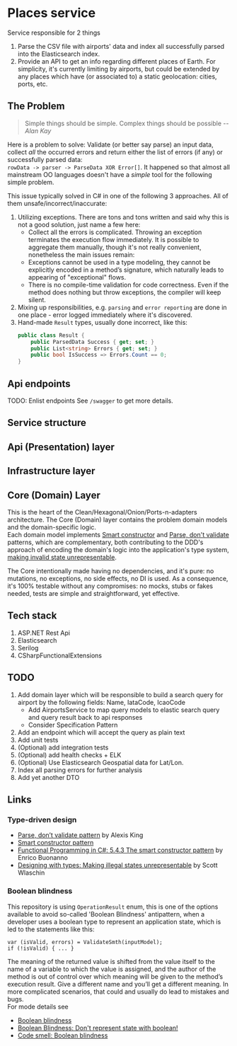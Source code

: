 # Places service
Service responsible for 2 things
1. Parse the CSV file with airports' data and index all successfully parsed into the Elasticsearch index.
2. Provide an API to get an info regarding different places of Earth. For simplicity, it's currently limiting by airports, 
but could be extended by any places which have (or associated to) a static geolocation: cities, ports, etc.

## The Problem
> Simple things should be simple. Complex things should be possible
> -- _Alan Kay_

Here is a problem to solve:
Validate (or better say parse) an input data, collect _all_ the occurred errors and return either
the list of errors (if any) or successfully parsed data:  
`rowData -> parser -> ParseData XOR Error[]`.
It happened so that almost all mainstream OO languages doesn't have a _simple_ tool for the following simple problem.
  
This issue typically solved in C# in one of the following 3 approaches. All of them unsafe/incorrect/inaccurate:
1. Utilizing exceptions. There are tons and tons written and said why this is not a good solution, just name a few here:
   * Collect all the errors is complicated. Throwing an exception terminates the execution flow immediately. It is possible to aggregate them manually, though it's not really convenient, nonetheless the main issues remain:
   * Exceptions cannot be used in a type modeling, they cannot be explicitly encoded in a method’s signature, which naturally leads to appearing of "exceptional" flows.
   * There is no compile-time validation for code correctness. Even if the method does nothing but throw exceptions, the compiler will keep silent.
2. Mixing up responsibilities, e.g. `parsing` and `error reporting` are done in one place - error logged immediately where it's discovered.
3. Hand-made `Result` types, usually done incorrect, like this:
   ```csharp
   public class Result {
       public ParsedData Success { get; set; }
       public List<string> Errors { get; set; }
       public bool IsSuccess => Errors.Count == 0;
   }
   ```




## Api endpoints
TODO: Enlist endpoints
See `/swagger` to get more details.

## Service structure
## Api (Presentation) layer
## Infrastructure layer
## Core (Domain) Layer
This is the heart of the Clean/Hexagonal/Onion/Ports-n-adapters architecture.
The Core (Domain) layer contains the problem domain models and the domain-specific logic.  
Each domain model implements [Smart constructor](#type-driven-design) and [Parse, don't validate](#type-driven-design) patterns,
which are complementary, both contributing to the DDD's approach of encoding the domain's logic into the application's type system, 
[making invalid state unrepresentable](#type-driven-design).  

The Core intentionally made having no dependencies, and it's pure: no mutations, no exceptions, no side effects, no DI is used.
As a consequence, it's 100% testable without any compromises: no mocks, stubs or fakes needed, tests are simple and straightforward, yet effective.

## Tech stack
1. ASP.NET Rest Api
2. Elasticsearch
3. Serilog
4. CSharpFunctionalExtensions

## TODO
1. Add domain layer which will be responsible to build a search query for airport by the following fields: Name, IataCode, IcaoCode
   * Add AirportsService to map query models to elastic search query and query result back to api responses
   * Consider Specification Pattern
2. Add an endpoint which will accept the query as plain text
3. Add unit tests
4. (Optional) add integration tests
5. (Optional) add health checks + ELK
6. (Optional) Use Elasticsearch Geospatial data for Lat/Lon.
7. Index all parsing errors for further analysis
8. Add yet another DTO


## Links
### Type-driven design
* [Parse, don’t validate pattern](https://lexi-lambda.github.io/blog/2019/11/05/parse-don-t-validate) by Alexis King
* [Smart constructor pattern](https://wiki.haskell.org/Smart_constructors)
* [Functional Programming in C#: 5.4.3 The smart constructor pattern](https://www.manning.com/books/functional-programming-in-c-sharp-second-edition) by Enrico Buonanno
* [Designing with types: Making illegal states unrepresentable](https://fsharpforfunandprofit.com/posts/designing-with-types-making-illegal-states-unrepresentable) by Scott Wlaschin

### Boolean blindness
This repository is using `OperationResult` enum, this is one of the options available to avoid so-called 'Boolean Blindness' antipattern,
when a developer uses a boolean type to represent an application state, which is led to the statements like this:  
```(csharp)
var (isValid, errors) = ValidateSmth(inputModel);
if (!isValid) { ... }
```
The meaning of the returned value is shifted from the value itself to the name of a variable to which the value is assigned,
and the author of the method is out of control over which meaning will be given to the method’s execution result.
Give a different name and you’ll get a different meaning.
In more complicated scenarios, that could and usually do lead to mistakes and bugs.  
For mode details see
* [Boolean blindness](https://existentialtype.wordpress.com/2011/03/15/boolean-blindness/)
* [Boolean Blindness: Don't represent state with boolean!](https://yveskalume.dev/boolean-blindness-dont-represent-state-with-boolean)
* [Code smell: Boolean blindness](https://runtimeverification.com/blog/code-smell-boolean-blindness)
